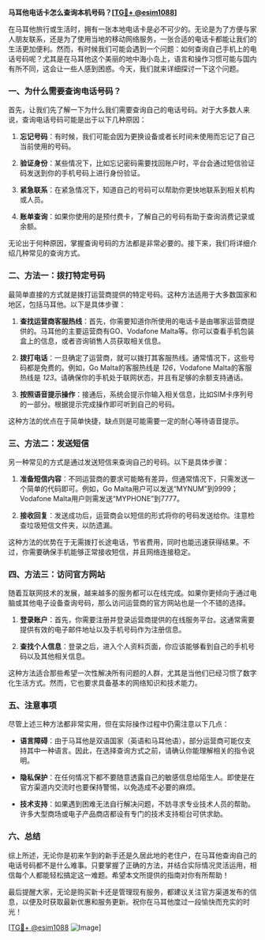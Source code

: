 **马耳他电话卡怎么查询本机号码？[[TG💪+ @esim1088](https://t.me/s/esim1088)]**

在马耳他旅行或生活时，拥有一张本地电话卡是必不可少的。无论是为了方便与家人朋友联系，还是为了使用当地的移动网络服务，一张合适的电话卡都能让我们的生活更加便利。然而，有时候我们可能会遇到一个问题：如何查询自己手机上的电话号码呢？尤其是在马耳他这个美丽的地中海小岛上，语言和操作习惯可能与国内有所不同，这会让一些人感到困惑。今天，我们就来详细探讨一下这个问题。

### 一、为什么需要查询电话号码？

首先，让我们先了解一下为什么我们需要查询自己的电话号码。对于大多数人来说，查询电话号码可能是出于以下几种原因：

1. **忘记号码**：有时候，我们可能会因为更换设备或者长时间未使用而忘记了自己当前使用的号码。
   
2. **验证身份**：某些情况下，比如忘记密码需要找回账户时，平台会通过短信验证码发送到你的手机号码上进行身份验证。

3. **紧急联系**：在紧急情况下，知道自己的号码可以帮助你更快地联系到相关机构或人员。

4. **账单查询**：如果你使用的是预付费卡，了解自己的号码有助于查询消费记录或余额。

无论出于何种原因，掌握查询号码的方法都是非常必要的。接下来，我们将详细介绍几种常见的查询方式。

### 二、方法一：拨打特定号码

最简单直接的方式就是拨打运营商提供的特定号码。这种方法适用于大多数国家和地区，包括马耳他。以下是具体步骤：

1. **查找运营商客服热线**：首先，你需要知道你所使用的电话卡是由哪家运营商提供的。马耳他的主要运营商有GO、Vodafone Malta等。你可以查看手机包装盒上的信息，或者咨询销售人员获取相关信息。

2. **拨打电话**：一旦确定了运营商，就可以拨打其客服热线。通常情况下，这些号码都是免费的。例如，Go Malta的客服热线是 *126*，Vodafone Malta的客服热线是 *123*。请确保你的手机处于联网状态，并且有足够的余额支持通话。

3. **按照语音提示操作**：接通后，系统会提示你输入相关信息，比如SIM卡序列号的一部分。根据提示完成操作即可听到自己的号码。

这种方法的优点在于简单快捷，缺点则是可能需要一定的耐心等待语音提示。

### 三、方法二：发送短信

另一种常见的方式是通过发送短信来查询自己的号码。以下是具体步骤：

1. **准备短信内容**：不同运营商的要求可能略有差异，但通常情况下，只需发送一个简单的代码即可。例如，Go Malta用户可以发送“MYNUM”到9999；Vodafone Malta用户则需发送“MYPHONE”到7777。

2. **接收回复**：发送成功后，运营商会以短信的形式将你的号码发送给你。注意检查垃圾短信文件夹，以防遗漏。

这种方法的优势在于无需拨打长途电话，节省费用，同时也能迅速获得结果。不过，你需要确保手机能够正常接收短信，并且网络连接稳定。

### 四、方法三：访问官方网站

随着互联网技术的发展，越来越多的服务都可以在线完成。如果你更倾向于通过电脑或其他电子设备查询号码，那么访问运营商的官方网站也是一个不错的选择。

1. **登录账户**：首先，你需要注册并登录运营商提供的在线服务平台。这通常需要提供有效的电子邮件地址以及手机号码作为注册信息。

2. **查找个人信息**：登录之后，进入个人资料页面，你应该能够看到自己的手机号码以及其他相关信息。

这种方法适合那些希望一次性解决所有问题的人群，尤其是当他们已经习惯了数字化生活方式。然而，它也要求具备基本的网络知识和技术能力。

### 五、注意事项

尽管上述三种方法都非常实用，但在实际操作过程中仍需注意以下几点：

- **语言障碍**：由于马耳他是双语国家（英语和马耳他语），部分运营商可能仅支持其中一种语言。因此，在选择查询方式之前，请确认你能理解相关的指令说明。
  
- **隐私保护**：在任何情况下都不要随意透露自己的敏感信息给陌生人。即使是在官方渠道内交流时也要保持警惕，以免造成不必要的麻烦。

- **技术支持**：如果遇到困难无法自行解决问题，不妨寻求专业技术人员的帮助。许多大型商场或电子产品商店都设有专门的技术支持柜台可供求助。

### 六、总结

综上所述，无论你是初来乍到的新手还是久居此地的老住户，在马耳他查询自己的电话号码都不是什么难事。只要掌握了正确的方法，并结合实际情况灵活运用，相信每个人都能轻松搞定这一难题。希望本文所提供的指南对你有所帮助！

最后提醒大家，无论是购买新卡还是管理现有服务，都建议关注官方渠道发布的信息，以便及时获取最新优惠和服务更新。祝你在马耳他度过一段愉快而充实的时光！

[[TG💪+ @esim1088](https://t.me/s/esim1088) ![Image](https://i.postimg.cc/4NQfJmqS/Snipaste-2025-05-13-00-14-12.png)]